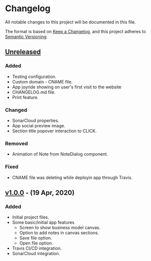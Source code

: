 # Changelog

All notable changes to this project will be documented in this file.

The format is based on [Keep a Changelog](https://keepachangelog.com/en/1.0.0/),
and this project adheres to [Semantic Versioning](https://semver.org/spec/v2.0.0.html).

## [Unreleased]

### Added

* Testing configuration.
* Custom domain - CNAME file.
* App joyride showing on user's first visit to the website
* CHANGELOG.md file.
* Print feature.

### Changed
* SonarCloud properties.
* App social preview image.
* Section title popover interaction to CLICK.

### Removed
* Animation of Note from NoteDialog component.

### Fixed
* CNAME file was deleting while deployin app through Travis.

## [v1.0.0] - (19 Apr, 2020)

### Added

* Initial project files.
* Some basic/initial app features
    * Screen to show business model canvas.
    * Option to add notes in canvas sections.
    * Save file option.
    * Open file option.
* Travis CI/CD integration.
* SonarCloud integration.

[unreleased]: https://github.com/shubham-thakare/BMC-Creator/compare/v1.0.0...HEAD
[v1.0.0]: https://github.com/shubham-thakare/BMC-Creator/releases/tag/v1.0.0